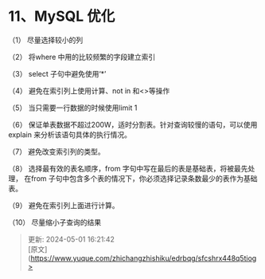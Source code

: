 # 11、MySQL 优化

（1） 尽量选择较小的列



（2） 将where 中用的比较频繁的字段建立索引



（3） select 子句中避免使用‘*’



（4） 避免在索引列上使用计算、not in 和<>等操作



（5） 当只需要一行数据的时候使用limit 1



（6） 保证单表数据不超过200W，适时分割表。针对查询较慢的语句，可以使用explain 来分析该语句具体的执行情况。

（7） 避免改变索引列的类型。



（8） 选择最有效的表名顺序，from 字句中写在最后的表是基础表，将被最先处理， 在from 子句中包含多个表的情况下，你必须选择记录条数最少的表作为基础表。

（9） 避免在索引列上面进行计算。



（10） 尽量缩小子查询的结果

  




> 更新: 2024-05-01 16:21:42  
> [原文](https://www.yuque.com/zhichangzhishiku/edrbqg/sfcshrx448q5tiog>